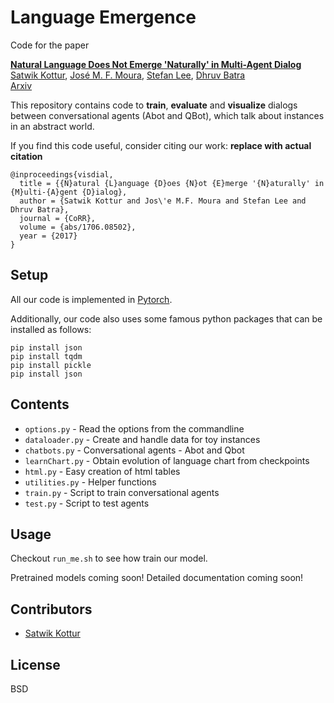 # Language Emergence

Code for the paper

**[Natural Language Does Not Emerge 'Naturally' in Multi-Agent Dialog][1]**  
[Satwik Kottur][3], [José M. F. Moura][5], [Stefan Lee][4], [Dhruv Batra][6]  
[Arxiv][1]  


This repository contains code to **train**, **evaluate** and **visualize**
dialogs between conversational agents (Abot and QBot), which talk about
instances in an abstract world.  

If you find this code useful, consider citing our work:
**replace with actual citation**

```
@inproceedings{visdial,
  title = {{N}atural {L}anguage {D}oes {N}ot {E}merge '{N}aturally' in {M}ulti-{A}gent {D}ialog},
  author = {Satwik Kottur and Jos\'e M.F. Moura and Stefan Lee and Dhruv Batra},
  journal = {CoRR},
  volume = {abs/1706.08502},
  year = {2017}
}
```

## Setup

All our code is implemented in [Pytorch][2].

Additionally, our code also uses some famous python packages that can be installed as follows:

```
pip install json
pip install tqdm
pip install pickle
pip install json
```

## Contents

* `options.py` - Read the options from the commandline
* `dataloader.py` - Create and handle data for toy instances
* `chatbots.py` - Conversational agents - Abot and Qbot
* `learnChart.py` - Obtain evolution of language chart from checkpoints
* `html.py` - Easy creation of html tables
* `utilities.py` -  Helper functions
* `train.py` - Script to train conversational agents
* `test.py` - Script to test agents

## Usage
Checkout `run_me.sh` to see how train our model.

Pretrained models coming soon!
Detailed documentation coming soon!

## Contributors

* [Satwik Kottur][3]

## License

BSD


[1]: https://arxiv.org/abs/1706.08502
[2]: http://pytorch.org/
[3]: https://satwikkottur.github.io
[4]: https://computing.ece.vt.edu/~steflee/
[5]: http://users.ece.cmu.edu/~moura/
[6]: https://computing.ece.vt.edu/~batra/
